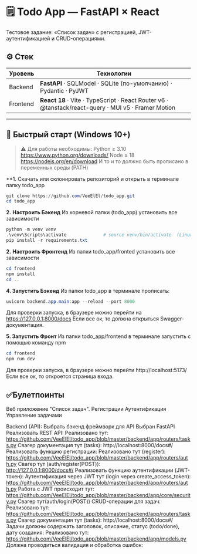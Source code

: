 # 🗒️ Todo App — FastAPI × React

Тестовое задание: «Список задач» с регистрацией, JWT-аутентификацией и CRUD-операциями.

## ⚙️ Стек

| Уровень  | Технологии                                                                                          |
| -------- | --------------------------------------------------------------------------------------------------- |
| Backend  | **FastAPI** · SQLModel · SQLite (по-умолчанию) · Pydantic · PyJWT                                   |
| Frontend | **React 18** · Vite · TypeScript · React Router v6 · @tanstack/react-query · MUI v5 · Framer Motion |

---

## 🚀 Быстрый старт (Windows 10+)

> ⚠ Для работы необходимы:
> Python ≥ 3.10 https://www.python.org/downloads/
> Node ≥ 18 https://nodejs.org/en/download
> И то и то должно быть прописано в переменных среды (PATH)

**1. Скачать или склонировать репозиторий и открыть в терминале папку todo_app
```powershell
git clone https://github.com/VeeElEl/todo_app.git
cd todo_app
```

**2.** **Настроить Бэкенд** 
Из корневой папки (todo_app) установить все зависимости
```powershell
python -m venv venv
.\venv\Scripts\activate              # source venv/bin/activate  (Linux/Mac)
pip install -r requirements.txt
```

**2.** **Настроить Фронтенд** 
Из папки todo_app/fronted установить все зависимости
```powershell
cd frontend
npm install
cd ..
```

**4. Запустить Бэкенд** 
Из папки todo_app в терминале прописать:
```PowerShell
uvicorn backend.app.main:app --reload --port 8000
```
Для проверки запуска, в браузере можно перейти на https://127.0.0.1:8000/docs
Если все ок, то должна открыться Swagger-документация.

**5. Запустить Фронт** 
Из папки todo_app/frontend в терминале запустить с помощью команду npm
```PowerShell
cd frontend 
npm run dev
```
Для проверки запуска, в браузере можно перейти http://localhost:5173/
Если все ок, то откроется страница входа.

## ✅Булетпоинты
Веб приложение "Список задач".
	Регистрации
	Аутентификация
	Управление задачами

Backend (API):
	Выбрать бэкенд фреймворк для API 
		Выбран FastAPI
	Реализовать REST API:
		Реализовано тут: 
			https://github.com/VeeElEl/todo_app/blob/master/backend/app/routers/tasks.py
		Свагер документация тут (tasks):
			http://localhost:8000/docs#/ 
	Реализовать функцию регистрации:
		Реализовано тут (register):
			https://github.com/VeeElEl/todo_app/blob/master/backend/app/routers/auth.py
		Свагер тут (auth/register(POST)):	
			http://127.0.0.1:8000/docs#/
	Реализовать функцию аутентификации (JWT-токен): 
		Аутентификация через JWT тут (login через create_access_token):
			https://github.com/VeeElEl/todo_app/blob/master/backend/app/routers/auth.py
		Работа с JWT происходит тут:
			https://github.com/VeeElEl/todo_app/blob/master/backend/app/core/security.py
		Свагер тут(auth/login(POST))
	CRUD-операции для задач:
		Реализовано тут: 
			https://github.com/VeeElEl/todo_app/blob/master/backend/app/routers/tasks.py
		Свагер документация тут (tasks):
			http://localhost:8000/docs#/ 
	Задачи должны содержать заголовок, описание, статус (todo/done), дату создания:
		Реализовано тут:
			https://github.com/VeeElEl/todo_app/blob/master/backend/app/models.py
	Должна проводиться валидация и обработка ошибок:
		